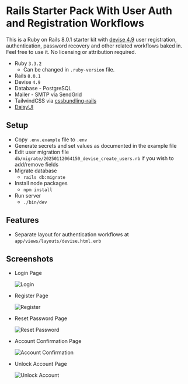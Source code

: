 # Rails Starter Pack With User Auth and Registration Workflows

This is a Ruby on Rails 8.0.1 starter kit with [devise 4.9](https://github.com/heartcombo/devise) user registration, authentication, password recovery and other related workflows baked in. Feel free to use it. No licensing or attribution required.

- Ruby `3.3.2`
  - Can be changed in `.ruby-version` file.
- Rails `8.0.1`
- Devise `4.9`
- Database - PostgreSQL
- Mailer - SMTP via SendGrid
- TailwindCSS via [cssbundling-rails](https://github.com/rails/cssbundling-rails)
- [DaisyUI](https://daisyui.com/)

## Setup

- Copy `.env.example` file to `.env`
- Generate secrets and set values as documented in the example file
- Edit user migration file `db/migrate/20250112064150_devise_create_users.rb` if you wish to add/remove fields
- Migrate database
  - `rails db:migrate`
- Install node packages
  - `npm install`
- Run server
  - `./bin/dev`

## Features

- Separate layout for authentication workflows at `app/views/layouts/devise.html.erb`

## Screenshots

- Login Page
  
    ![Login](storage/screenshots/login.png)
- Register Page
  
    ![Register](storage/screenshots/register.png)
- Reset Password Page
  
    ![Reset Password](storage/screenshots/reset-password.png)
- Account Confirmation Page
  
    ![Account Confirmation](storage/screenshots/confirmation.png)
- Unlock Account Page
  
    ![Unlock Account](storage/screenshots/unlock-account.png)
